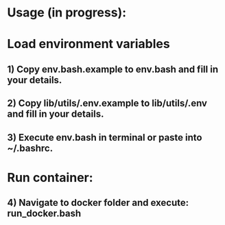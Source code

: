 # Usage (in progress):
# Load environment variables
## 1) Copy env.bash.example to env.bash and fill in your details. 
## 2) Copy lib/utils/.env.example to lib/utils/.env and fill in your details.
## 3) Execute env.bash in terminal or paste into ~/.bashrc. 

# Run container:
## 4) Navigate to docker folder and execute: run_docker.bash
